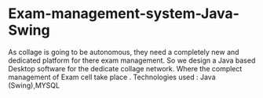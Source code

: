 # Exam-management-system-Java-Swing
As collage is going to be autonomous, they need a completely new and  dedicated platform for there exam management. So we design a Java  based Desktop software for the dedicate collage network. Where the  complect management of Exam cell take place . Technologies used : Java (Swing),MYSQL
